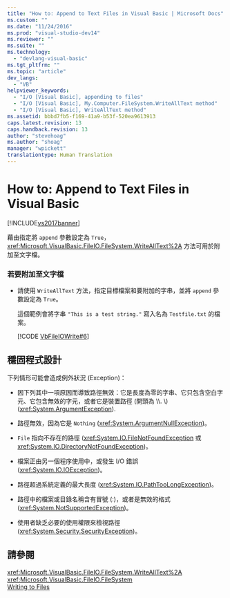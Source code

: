 ```yaml
---
title: "How to: Append to Text Files in Visual Basic | Microsoft Docs"
ms.custom: ""
ms.date: "11/24/2016"
ms.prod: "visual-studio-dev14"
ms.reviewer: ""
ms.suite: ""
ms.technology: 
  - "devlang-visual-basic"
ms.tgt_pltfrm: ""
ms.topic: "article"
dev_langs: 
  - "VB"
helpviewer_keywords: 
  - "I/O [Visual Basic], appending to files"
  - "I/O [Visual Basic], My.Computer.FileSystem.WriteAllText method"
  - "I/O [Visual Basic], WriteAllText method"
ms.assetid: bbbd7fb5-f169-41a9-b53f-520ea9613913
caps.latest.revision: 13
caps.handback.revision: 13
author: "stevehoag"
ms.author: "shoag"
manager: "wpickett"
translationtype: Human Translation
---
```

# How to: Append to Text Files in Visual Basic
[!INCLUDE[vs2017banner](../../../../csharp/includes/vs2017banner.md)]

藉由指定將 `append` 參數設定為 `True`，<xref:Microsoft.VisualBasic.FileIO.FileSystem.WriteAllText%2A> 方法可用於附加至文字檔。  
  
### 若要附加至文字檔  
  
-   請使用 `WriteAllText` 方法，指定目標檔案和要附加的字串，並將 `append` 參數設定為 `True`。  
  
     這個範例會將字串 `"This is a test string."` 寫入名為 `Testfile.txt` 的檔案。  
  
     [!CODE [VbFileIOWrite#6](../CodeSnippet/VS_Snippets_VBCSharp/VbFileIOWrite#6)]  
  
## 穩固程式設計  
 下列情形可能會造成例外狀況 \(Exception\)：  
  
-   因下列其中一項原因而導致路徑無效：它是長度為零的字串、它只包含空白字元、它包含無效的字元，或者它是裝置路徑 \(開頭為 \\\\.  \\\) \(<xref:System.ArgumentException>\).  
  
-   路徑無效，因為它是 `Nothing` \(<xref:System.ArgumentNullException>\)。  
  
-   `File` 指向不存在的路徑 \(<xref:System.IO.FileNotFoundException> 或 <xref:System.IO.DirectoryNotFoundException>\)。  
  
-   檔案正由另一個程序使用中，或發生 I\/O 錯誤 \(<xref:System.IO.IOException>\)。  
  
-   路徑超過系統定義的最大長度 \(<xref:System.IO.PathTooLongException>\)。  
  
-   路徑中的檔案或目錄名稱含有冒號 \(:\)，或者是無效的格式 \(<xref:System.NotSupportedException>\)。  
  
-   使用者缺乏必要的使用權限來檢視路徑 \(<xref:System.Security.SecurityException>\)。  
  
## 請參閱  
 <xref:Microsoft.VisualBasic.FileIO.FileSystem.WriteAllText%2A>   
 <xref:Microsoft.VisualBasic.FileIO.FileSystem>   
 [Writing to Files](../../../../visual-basic/developing-apps/programming/drives-directories-files/writing-to-files.md)